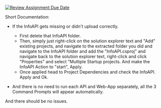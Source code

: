 [![Review Assignment Due Date](https://classroom.github.com/assets/deadline-readme-button-22041afd0340ce965d47ae6ef1cefeee28c7c493a6346c4f15d667ab976d596c.svg)](https://classroom.github.com/a/03TpDRv8)


Short Documentation:

  - If the InfoAPI gets missing or didn't upload correctly.
      - First delete that InfoAPI folder.
      - Then, simply just right-click on the solution explorer text and "Add" existing projects, and
        navigate to the extracted folder you did and navigate to the InfoAPI folder and add the "InfoAPI.csproj" and
        navigate back to the solution explorer text, right-click and click "Properties" and select "Multiple Startup
        projects. And make the InfoAPI Action to "start", Apply.
    - Once applied head to Project Dependencies and check the InfoAPI. Apply and Ok.
   
- And there is no need to run each API and Web-App separately, all the 3 Command Prompts will appear automatically.

And there should be no issues.
